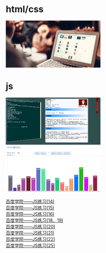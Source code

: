 #  html/css
<a href="https://mrlu126.github.io/MyFirstTest/index.html"><img width="300" height="150" alt="" src="https://github.com/MRlu126/MyFirstTest/blob/master/img/task.gif"/></a>
#  js
<a href="https://mrlu126.github.io/MyFirstTest/Resume/index.html"><img width="300" height="150" alt="" src="https://github.com/MRlu126/MyFirstTest/blob/master/js%E5%9F%BA%E7%A1%80%E7%BB%83%E4%B9%A0/image/resume.png"/></a>
<a href="https://mrlu126.github.io/MyFirstTest/js%E5%9F%BA%E7%A1%80%E7%BB%83%E4%B9%A0/%E7%99%BE%E5%BA%A6%E2%80%94%E2%80%94js%E5%8D%81%E5%85%AB%E3%80%81%E5%8D%81%E4%B9%9D.html"><img width="300" height="150" alt="" src="https://github.com/MRlu126/MyFirstTest/blob/master/js%E5%9F%BA%E7%A1%80%E7%BB%83%E4%B9%A0/image/js19.png"/></a>

[百度学院——JS练习(14)](https://mrlu126.github.io/MyFirstTest/js基础练习/百度——js十四.html)  
[百度学院——JS练习(15)](https://mrlu126.github.io/MyFirstTest/js基础练习/百度——js十五.html)  
[百度学院——JS练习(16)](https://mrlu126.github.io/MyFirstTest/js基础练习/百度学院——js十六.html)  
[百度学院——JS练习(18、19)](https://mrlu126.github.io/MyFirstTest/js基础练习/百度——js十八、十九.html)  
[百度学院——JS练习(20)](https://mrlu126.github.io/MyFirstTest/js基础练习/百度学院——js二十.html)  
[百度学院——JS练习(21)](https://mrlu126.github.io/MyFirstTest/js基础练习/百度——js二十一.html)  
[百度学院——JS练习(22)](https://mrlu126.github.io/MyFirstTest/js基础练习/百度——js二十二.html)  
[百度学院——JS练习(25)](https://mrlu126.github.io/MyFirstTest/js基础练习/百度——js二十五.html)
